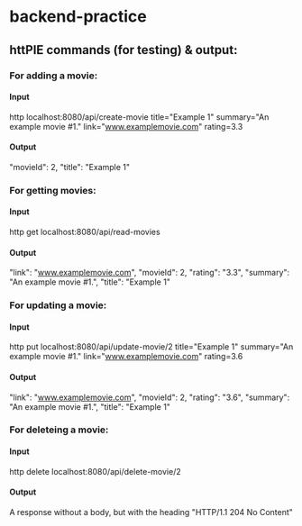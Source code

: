 # backend-practice
## httPIE commands (for testing) & output:
### For adding a movie:
#### Input
http localhost:8080/api/create-movie title="Example 1" summary="An example movie #1." link="www.examplemovie.com" rating=3.3
#### Output
"movieId": 2, "title": "Example 1"
### For getting movies:
#### Input
http get localhost:8080/api/read-movies
#### Output
"link": "www.examplemovie.com", "movieId": 2, "rating": "3.3", "summary": "An example movie #1.", "title": "Example 1"
### For updating a movie:
#### Input
http put localhost:8080/api/update-movie/2 title="Example 1" summary="An example movie #1." link="www.examplemovie.com" rating=3.6
#### Output
"link": "www.examplemovie.com", "movieId": 2, "rating": "3.6", "summary": "An example movie #1.", "title": "Example 1"
### For deleteing a movie:
#### Input
http delete localhost:8080/api/delete-movie/2
#### Output
A response without a body, but with the heading "HTTP/1.1 204 No Content"